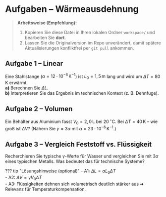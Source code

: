 # Aufgaben – Wärmeausdehnung

> **Arbeitsweise (Empfehlung):**
> 1) Kopieren Sie diese Datei in Ihren lokalen Ordner `workspace/` und bearbeiten Sie **dort**.  
> 2) Lassen Sie die Originalversion im Repo unverändert, damit spätere Aktualisierungen konfliktfrei per `git pull` ankommen.

## Aufgabe 1 – Linear
Eine Stahlstange ($\alpha = 12\cdot10^{-6}\,\text{K}^{-1}$) ist $L_0=1{,}5\,\text{m}$ lang und wird um $\Delta T=80\,\text{K}$ erwärmt.  
**a)** Berechnen Sie $\Delta L$.  
**b)** Interpretieren Sie das Ergebnis im technischen Kontext (z. B. Dehnfuge).

## Aufgabe 2 – Volumen
Ein Behälter aus Aluminium fasst $V_0=2{,}0\,\text{L}$ bei $20\,^{\circ}\text{C}$. Bei $\Delta T=40\,\text{K}$ – wie groß ist $\Delta V$? (Nähern Sie $\gamma \approx 3\alpha$ mit $\alpha=23\cdot10^{-6}\,\text{K}^{-1}$.)

## Aufgabe 3 – Vergleich Feststoff vs. Flüssigkeit
Recherchieren Sie typische $\gamma$-Werte für Wasser und vergleichen Sie mit $3\alpha$ eines typischen Metalls. Was bedeutet das für technische Systeme?

??? tip "Lösungshinweise (optional)"
    - A1: $\Delta L = \alpha L_0 \Delta T$  
    - A2: $\Delta V = \gamma V_0 \Delta T$  
    - A3: Flüssigkeiten dehnen sich volumetrisch deutlich stärker aus ➜ Relevanz für Temperaturkompensation.
